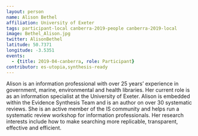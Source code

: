 ```yaml
---
layout: person
name: Alison Bethel
affiliation: University of Exeter
tags: participant-local canberra-2019-people canberra-2019-local
image: Bethel_Alison.jpg
twitter: AlisonBethel
latitude: 50.7371
longitude: -3.5351
events:
  - {title: 2019-04-canberra, role: Participant}
contributor: es-utopia,synthesis-ready
---
```

Alison is an information professional with over 25 years’ experience in government, marine, environmental and health libraries. Her current role is as an information specialist at the University of Exeter. Alison is embedded within the Evidence Synthesis Team and is an author on over 30 systematic reviews. She is an active member of the IS community and helps run a systematic review workshop for information professionals. Her research interests include how to make searching more replicable, transparent, effective and efficient.